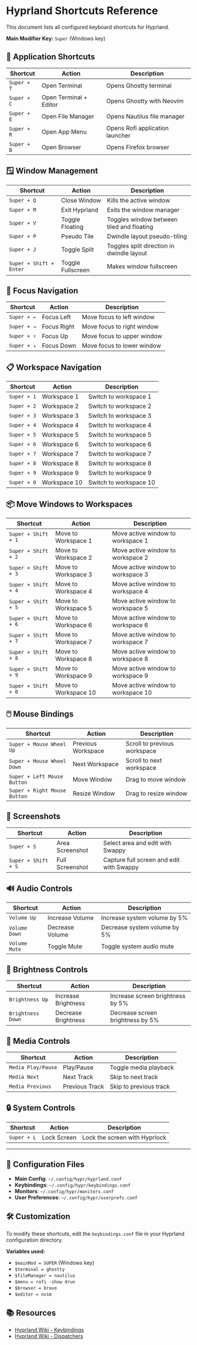 # Hyprland Shortcuts Reference

This document lists all configured keyboard shortcuts for Hyprland.

**Main Modifier Key:** `Super` (Windows key)

## 🚀 Application Shortcuts

| Shortcut | Action | Description |
|----------|--------|-------------|
| `Super + T` | Open Terminal | Opens Ghostty terminal |
| `Super + C` | Open Terminal + Editor | Opens Ghostty with Neovim |
| `Super + E` | Open File Manager | Opens Nautilus file manager |
| `Super + R` | Open App Menu | Opens Rofi application launcher |
| `Super + B` | Open Browser | Opens Firefox browser |

## 🪟 Window Management

| Shortcut | Action | Description |
|----------|--------|-------------|
| `Super + Q` | Close Window | Kills the active window |
| `Super + M` | Exit Hyprland | Exits the window manager |
| `Super + V` | Toggle Floating | Toggles window between tiled and floating |
| `Super + P` | Pseudo Tile | Dwindle layout pseudo-tiling |
| `Super + J` | Toggle Split | Toggles split direction in dwindle layout |
| `Super + Shift + Enter` | Toggle Fullscreen | Makes window fullscreen |

## 🧭 Focus Navigation

| Shortcut | Action | Description |
|----------|--------|-------------|
| `Super + ←` | Focus Left | Move focus to left window |
| `Super + →` | Focus Right | Move focus to right window |
| `Super + ↑` | Focus Up | Move focus to upper window |
| `Super + ↓` | Focus Down | Move focus to lower window |

## 📋 Workspace Navigation

| Shortcut | Action | Description |
|----------|--------|-------------|
| `Super + 1` | Workspace 1 | Switch to workspace 1 |
| `Super + 2` | Workspace 2 | Switch to workspace 2 |
| `Super + 3` | Workspace 3 | Switch to workspace 3 |
| `Super + 4` | Workspace 4 | Switch to workspace 4 |
| `Super + 5` | Workspace 5 | Switch to workspace 5 |
| `Super + 6` | Workspace 6 | Switch to workspace 6 |
| `Super + 7` | Workspace 7 | Switch to workspace 7 |
| `Super + 8` | Workspace 8 | Switch to workspace 8 |
| `Super + 9` | Workspace 9 | Switch to workspace 9 |
| `Super + 0` | Workspace 10 | Switch to workspace 10 |

## 📦 Move Windows to Workspaces

| Shortcut | Action | Description |
|----------|--------|-------------|
| `Super + Shift + 1` | Move to Workspace 1 | Move active window to workspace 1 |
| `Super + Shift + 2` | Move to Workspace 2 | Move active window to workspace 2 |
| `Super + Shift + 3` | Move to Workspace 3 | Move active window to workspace 3 |
| `Super + Shift + 4` | Move to Workspace 4 | Move active window to workspace 4 |
| `Super + Shift + 5` | Move to Workspace 5 | Move active window to workspace 5 |
| `Super + Shift + 6` | Move to Workspace 6 | Move active window to workspace 6 |
| `Super + Shift + 7` | Move to Workspace 7 | Move active window to workspace 7 |
| `Super + Shift + 8` | Move to Workspace 8 | Move active window to workspace 8 |
| `Super + Shift + 9` | Move to Workspace 9 | Move active window to workspace 9 |
| `Super + Shift + 0` | Move to Workspace 10 | Move active window to workspace 10 |

## 🖱️ Mouse Bindings

| Shortcut | Action | Description |
|----------|--------|-------------|
| `Super + Mouse Wheel Up` | Previous Workspace | Scroll to previous workspace |
| `Super + Mouse Wheel Down` | Next Workspace | Scroll to next workspace |
| `Super + Left Mouse Button` | Move Window | Drag to move window |
| `Super + Right Mouse Button` | Resize Window | Drag to resize window |

## 📸 Screenshots

| Shortcut | Action | Description |
|----------|--------|-------------|
| `Super + S` | Area Screenshot | Select area and edit with Swappy |
| `Super + Shift + S` | Full Screenshot | Capture full screen and edit with Swappy |

## 🔊 Audio Controls

| Shortcut | Action | Description |
|----------|--------|-------------|
| `Volume Up` | Increase Volume | Increase system volume by 5% |
| `Volume Down` | Decrease Volume | Decrease system volume by 5% |
| `Volume Mute` | Toggle Mute | Toggle system audio mute |

## 🔆 Brightness Controls

| Shortcut | Action | Description |
|----------|--------|-------------|
| `Brightness Up` | Increase Brightness | Increase screen brightness by 5% |
| `Brightness Down` | Decrease Brightness | Decrease screen brightness by 5% |

## 🎵 Media Controls

| Shortcut | Action | Description |
|----------|--------|-------------|
| `Media Play/Pause` | Play/Pause | Toggle media playback |
| `Media Next` | Next Track | Skip to next track |
| `Media Previous` | Previous Track | Skip to previous track |

## 🔒 System Controls

| Shortcut | Action | Description |
|----------|--------|-------------|
| `Super + L` | Lock Screen | Lock the screen with Hyprlock |

---

## 📝 Configuration Files

- **Main Config**: `~/.config/hypr/hyprland.conf`
- **Keybindings**: `~/.config/hypr/keybindings.conf`
- **Monitors**: `~/.config/hypr/monitors.conf`
- **User Preferences**: `~/.config/hypr/userprefs.conf`

## 🛠️ Customization

To modify these shortcuts, edit the `keybindings.conf` file in your Hyprland configuration directory.

**Variables used:**
- `$mainMod = SUPER` (Windows key)
- `$terminal = ghostty`
- `$fileManager = nautilus`
- `$menu = rofi -show drun`
- `$browser = brave`
- `$editor = nvim`

## 📚 Resources

- [Hyprland Wiki - Keybindings](https://wiki.hyprland.org/Configuring/Binds/)
- [Hyprland Wiki - Dispatchers](https://wiki.hyprland.org/Configuring/Dispatchers/) 